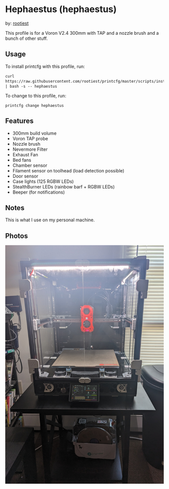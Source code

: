 <!--
 Copyright (C) 2023 Chris Laprade (chris@rootiest.com)

 This file is part of Hephaestus.

 Hephaestus is free software: you can redistribute it and/or modify
 it under the terms of the GNU General Public License as published by
 the Free Software Foundation, either version 3 of the License, or
 (at your option) any later version.

 Hephaestus is distributed in the hope that it will be useful,
 but WITHOUT ANY WARRANTY; without even the implied warranty of
 MERCHANTABILITY or FITNESS FOR A PARTICULAR PURPOSE.  See the
 GNU General Public License for more details.

 You should have received a copy of the GNU General Public License
 along with Hephaestus.  If not, see <http://www.gnu.org/licenses/>.
-->

# Hephaestus (hephaestus)

by: [rootiest](https://github.com/rootiest)

This profile is for a Voron V2.4 300mm with TAP and a nozzle brush and a bunch of other stuff.

## Usage

To install printcfg with this profile, run:

    curl https://raw.githubusercontent.com/rootiest/printcfg/master/scripts/install.sh | bash -s -- hephaestus

To change to this profile, run:

    printcfg change hephaestus

## Features

- 300mm build volume
- Voron TAP probe
- Nozzle brush
- Nevermore Filter
- Exhaust Fan
- Bed fans
- Chamber sensor
- Filament sensor on toolhead (load detection possible)
- Door sensor
- Case lights (125 RGBW LEDs)
- StealthBurner LEDs (rainbow barf + RGBW LEDs)
- Beeper (for notifications)

## Notes

This is what I use on my personal machine.

## Photos

![hephaestus](images/hephaestus.jpg)
